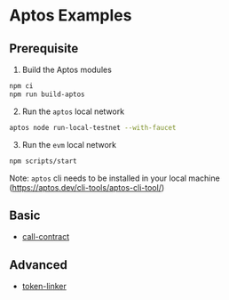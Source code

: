 # Aptos Examples

## Prerequisite

1. Build the Aptos modules

```bash
npm ci
npm run build-aptos
```

2. Run the `aptos` local network

```bash
aptos node run-local-testnet --with-faucet
```

3. Run the `evm` local network

```bash
npm scripts/start
```

Note: `aptos` cli needs to be installed in your local machine (https://aptos.dev/cli-tools/aptos-cli-tool/)

## Basic

-   [call-contract](call-contract/)

## Advanced

-   [token-linker](token-linker/)
